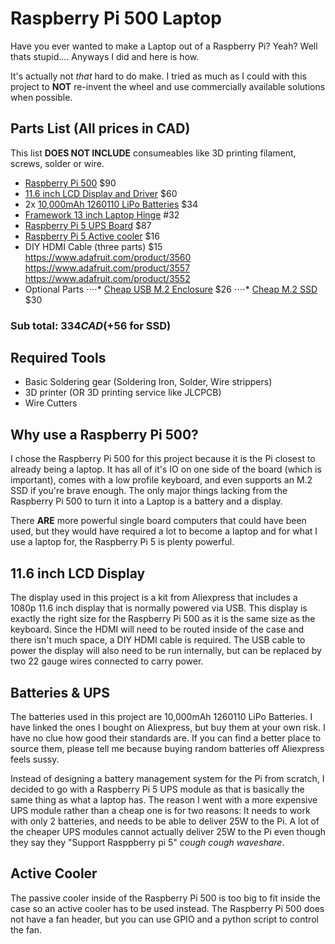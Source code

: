 # Raspberry Pi 500 Laptop

Have you ever wanted to make a Laptop out of a Raspberry Pi? Yeah? Well thats stupid.... Anyways I did and here is how.

It's actually not *that* hard to do make. I tried as much as I could with this project to **NOT** re-invent the wheel and use commercially available solutions when possible.

## Parts List (All prices in CAD)

This list **DOES NOT INCLUDE** consumeables like 3D printing filament, screws, solder or wire.

* [Raspberry Pi 500](https://www.raspberrypi.com/products/raspberry-pi-500/) $90
* [11.6 inch LCD Display and Driver](https://www.aliexpress.com/item/1005007374742213.html?spm=a2g0o.order_list.order_list_main.5.871c1802cOe4MF) $60
* 2x [10,000mAh 1260110 LiPo Batteries](https://www.aliexpress.com/item/1005005251229107.html?spm=a2g0o.order_list.order_list_main.20.871c1802cOe4MF) $34
* [Framework 13 inch Laptop Hinge](https://frame.work/ca/en/products/display-hinge-kit?v=FRANFB0002) #32
* [Raspberry Pi 5 UPS Board](https://www.amazon.ca/dp/B087FXLZZH) $87
* [Raspberry Pi 5 Active cooler](https://www.amazon.ca/dp/B0CQYGHL9D) $16
* DIY HDMI Cable (three parts) $15 https://www.adafruit.com/product/3560 https://www.adafruit.com/product/3557 https://www.adafruit.com/product/3552
* Optional Parts
⋅⋅⋅⋅* [Cheap USB M.2 Enclosure](https://www.amazon.ca/dp/B0BXLFXLDS) $26
⋅⋅⋅⋅* [Cheap M.2 SSD](https://www.amazon.ca/dp/B07ZGK3K4V) $30

### Sub total: $334 CAD (+$56 for SSD)

## Required Tools

* Basic Soldering gear (Soldering Iron, Solder, Wire strippers)
* 3D printer (OR 3D printing service like JLCPCB)
* Wire Cutters


## Why use a Raspberry Pi 500?

I chose the Raspberry Pi 500 for this project because it is the Pi closest to already being a laptop. It has all of it's IO on one side of the board (which is important), comes with a low profile keyboard, and even supports an M.2 SSD if you're brave enough. The only major things lacking from the Raspberry Pi 500 to turn it into a Laptop is a battery and a display.

There **ARE** more powerful single board computers that could have been used, but they would have required a lot to become a laptop and for what I use a laptop for, the Raspberry Pi 5 is plenty powerful.

## 11.6 inch LCD Display

The display used in this project is a kit from Aliexpress that includes a 1080p 11.6 inch display that is normally powered via USB. This display is exactly the right size for the Raspberry Pi 500 as it is the same size as the keyboard. Since the HDMI will need to be routed inside of the case and there isn't much space, a DIY HDMI cable is required. The USB cable to power the display will also need to be run internally, but can be replaced by two 22 gauge wires connected to carry power.

## Batteries & UPS

The batteries used in this project are 10,000mAh 1260110 LiPo Batteries. I have linked the ones I bought on Aliexpress, but buy them at your own risk. I have no clue how good their standards are. If you can find a better place to source them, please tell me because buying random batteries off Aliexpress feels sussy.

Instead of designing a battery management system for the Pi from scratch, I decided to go with a Raspberry Pi 5 UPS module as that is basically the same thing as what a laptop has. The reason I went with a more expensive UPS module rather than a cheap one is for two reasons: It needs to work with only 2 batteries, and needs to be able to deliver 25W to the Pi. A lot of the cheaper UPS modules cannot actually deliver 25W to the Pi even though they say they "Support Rasppberry pi 5" *cough cough waveshare*.

## Active Cooler

The passive cooler inside of the Raspberry Pi 500 is too big to fit inside the case so an active cooler has to be used instead. The Raspberry Pi 500 does not have a fan header, but you can use GPIO and a python script to control the fan.

